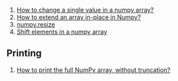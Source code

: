  1. [How to change a single value in a numpy array?][1]
 2. [How to extend an array in-place in Numpy?](https://stackoverflow.com/a/13215670/8375400)
 3. [numpy.resize](https://numpy.org/doc/stable/reference/generated/numpy.resize.html)
 4. [Shift elements in a numpy array](https://stackoverflow.com/questions/30399534/shift-elements-in-a-numpy-array)


## Printing
 1. [How to print the full NumPy array, without truncation?](https://stackoverflow.com/questions/1987694/how-to-print-the-full-numpy-array-without-truncation)

[1]: https://stackoverflow.com/questions/44209368/how-to-change-a-single-value-in-a-numpy-array
